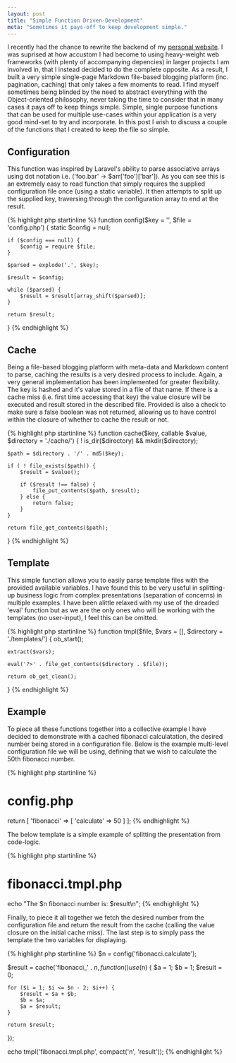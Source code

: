 ```yaml
---
layout: post
title: "Simple Function Driven-Development"
meta: "Sometimes it pays-off to keep development simple."
---
```


I recently had the chance to rewrite the backend of my [personal website](http://github.com/eddmann/eddmann).
I was suprised at how accustom I had become to using heavy-weight web frameworks (with plenty of accompanying depencies) in larger projects I am involved in, that I instead decided to do the complete opposite.
As a result, I built a very simple single-page Markdown file-based blogging platform (inc. pagination, caching) that only takes a few moments to read.
I find myself sometimes being blinded by the need to abstract everything with the Object-oriented philosophy, never taking the time to consider that in many cases it pays off to keep things simple.
Simple, single purpose functions that can be used for multiple use-cases within your application is a very good mind-set to try and incorporate.
In this post I wish to discuss a couple of the functions that I created to keep the file so simple.
<!--more-->

## Configuration

This function was inspired by Laravel's ability to parse associative arrays using dot notation i.e. ('foo.bar' -> $arr['foo']['bar']).
As you can see this is an extremely easy to read function that simply requires the supplied configuration file once (using a static variable).
It then attempts to split up the supplied key, traversing through the configuration array to end at the result.

{% highlight php startinline %}
function config($key = '', $file = 'config.php')
{
    static $config = null;

    if ($config === null) {
        $config = require $file;
    }

    $parsed = explode('.', $key);

    $result = $config;

    while ($parsed) {
        $result = $result[array_shift($parsed)];
    }

    return $result;
}
{% endhighlight %}

## Cache

Being a file-based blogging platform with meta-data and Markdown content to parse, caching the results is a very desired process to include.
Again, a very general implementation has been implemented for greater flexibility.
The key is hashed and it's value stored in a file of that name.
If there is a cache miss (i.e. first time accessing that key) the value closure will be executed and result stored in the described file.
Provided is also a check to make sure a false boolean was not returned, allowing us to have control within the closure of whether to cache the result or not.

{% highlight php startinline %}
function cache($key, callable $value, $directory = './cache/')
{
    ! is_dir($directory) && mkdir($directory);

    $path = $directory . '/' . md5($key);

    if ( ! file_exists($path)) {
        $result = $value();

        if ($result !== false) {
            file_put_contents($path, $result);
        } else {
            return false;
        }
    }

    return file_get_contents($path);
}
{% endhighlight %}

## Template

This simple function allows you to easily parse template files with the provided available variables.
I have found this to be very useful in splitting-up business logic from complex presentations (separation of concerns) in multiple examples.
I have been alittle relaxed with my use of the dreaded 'eval' function but as we are the only ones who will be working with the templates (no user-input), I feel this can be omitted.

{% highlight php startinline %}
function tmpl($file, $vars = [], $directory = './templates/')
{
    ob_start();

    extract($vars);

    eval('?>' . file_get_contents($directory . $file));

    return ob_get_clean();
}
{% endhighlight %}

## Example

To piece all these functions together into a collective example I have decided to demonstrate with a cached fibonacci calculatation, the desired number being stored in a configuration file.
Below is the example multi-level configuration file we will be using, defining that we wish to calculate the 50th fibonacci number.

{% highlight php startinline %}
# config.php

return [
    'fibonacci' => [
        'calculate' => 50
    ]
];
{% endhighlight %}

The below template is a simple example of splitting the presentation from code-logic.

{% highlight php startinline %}
# fibonacci.tmpl.php

echo "The $n fibonacci number is: $result\n";
{% endhighlight %}

Finally, to piece it all together we fetch the desired number from the configuration file and return the result from the cache (calling the value closure on the initial cache miss).
The last step is to simply pass the template the two variables for displaying.

{% highlight php startinline %}
$n = config('fibonacci.calculate');

$result = cache('fibonacci_' . $n, function() use ($n)
{
    $a = 1; $b = 1; $result = 0;

    for ($i = 1; $i <= $n - 2; $i++) {
        $result = $a + $b;
        $b = $a;
        $a = $result;
    }

    return $result;
});

echo tmpl('fibonacci.tmpl.php', compact('n', 'result'));
{% endhighlight %}
